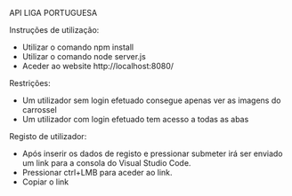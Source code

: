 API LIGA PORTUGUESA

Instruções de utilização: 

 - Utilizar o comando npm install
 - Utilizar o comando node server.js
 - Aceder ao website http://localhost:8080/

Restrições:

 - Um utilizador sem login efetuado consegue apenas ver as imagens do carrossel
 - Um utilizador com login efetuado tem acesso a todas as abas

Registo de utilizador:

 - Após inserir os dados de registo e pressionar submeter irá ser enviado um link para a consola do Visual Studio Code.
 - Pressionar ctrl+LMB para aceder ao link.
 - Copiar o link 


